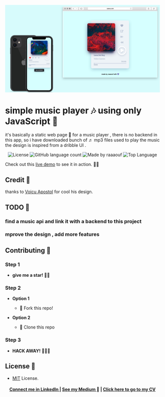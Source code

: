 ![responsive ](https://github.com/raaaouf/simple-music-player-js/blob/master/cover.png)

# simple music player 🎶 using only JavaScript 💙

it's basically a static web page 📄 for a music player , there is no backend in this app, so i have downloaded bunch of  ♬ mp3 files used to play the music
the design is inspired from a dribble UI .


<p align="center">
  <img alt="License" src="https://img.shields.io/badge/license-MIT-%237159c1">
  

  <img alt="GitHub language count" src="https://img.shields.io/github/languages/count/raaaouf/simple-music-player-js?color=%237159c1">
  

  <img alt="Made by raaaouf " src="https://img.shields.io/badge/made%20by-raaaouf-%237159c1">  
 

  <img alt="Top Language" src="https://img.shields.io/github/languages/top/raaaouf/simple-music-player-js?color=%237159c1">
</p>

Check out this [live demo](https://raaaouf.github.io/simple-music-player-js) to see it in action. 💙🔥 


## Credit 💙
thanks to   [Voicu Apostol](https://dribbble.com/shots/3533847-Mini-Music-Player) for cool his design.

## TODO 🙌
 ### find a music api and link it with a backend to this project 
 ### mprove the design , add more features 

## Contributing 🙌
### Step 1
- **give me a star! 🌟**🌟 

### Step 2

- **Option 1**
    - 🍴 Fork this repo!

- **Option 2**
    - 👯 Clone this repo 
### Step 3
- **HACK AWAY!** 🔨🔨🔨


## License 📝

- [MIT](http://opensource.org/licenses/mit-license.php) License.

<h4 align="center">
<a href="http://linkedin.com/in/raoufzoghbi">Connect me in LinkedIn </a> | <a href="https://medium.com/@raaaaouf">See my Medium </a>👀 | <a href=" ">Click here to go to my CV</a>
</h4>
